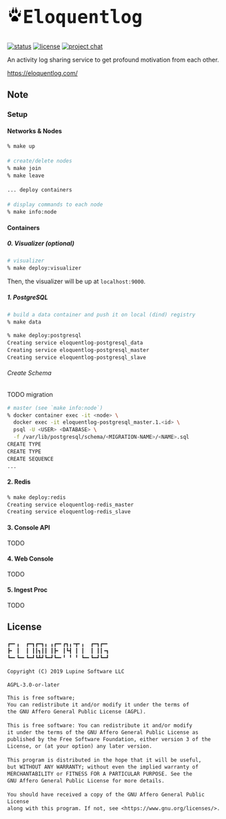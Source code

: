 <h2 style="font-family:monospace,courier;font-size:3em"><img align="left" src="var/img/wolf-paw.png?raw=true" height="36" width="36" alt="Eloquentlog">Eloquentlog</h2>

[![status](https://img.shields.io/badge/Status-Alpha-yellow.svg)](https://gitlab.com/eloquentlog/eloquentlog/tree/master)
[![license](https://img.shields.io/badge/License-AGPL--3.0--or--later-orange.svg)](https://gitlab.com/eloquentlog)
[![project chat](https://img.shields.io/badge/Chat-Join_Zulip-4ebfac.svg)](https://eloquentlog.zulipchat.com/)

An activity log sharing service to get profound motivation from each other.

https://eloquentlog.com/


## Note

### Setup

#### Networks & Nodes

```zsh
% make up

# create/delete nodes
% make join
% make leave

... deploy containers

# display commands to each node
% make info:node
```

#### Containers

##### 0. Visualizer (optional)

```zsh
# visualizer
% make deploy:visualizer
```

Then, the visualizer will be up at `localhost:9000`.

##### 1. PostgreSQL

```zsh
# build a data container and push it on local (dind) registry
% make data
```

```zsh
% make deploy:postgresql
Creating service eloquentlog-postgresql_data
Creating service eloquentlog-postgresql_master
Creating service eloquentlog-postgresql_slave
```

###### Create Schema

TODO migration

```zsh
# master (see `make info:node`)
% docker container exec -it <node> \
  docker exec -it eloquentlog-postgresql_master.1.<id> \
  psql -U <USER> <DATABASE> \
  -f /var/lib/postgresql/schema/<MIGRATION-NAME>/<NAME>.sql
CREATE TYPE
CREATE TYPE
CREATE SEQUENCE
...
```

#### 2. Redis

```zsh
% make deploy:redis
Creating service eloquentlog-redis_master
Creating service eloquentlog-redis_slave
```

#### 3. Console API

TODO

#### 4. Web Console

TODO

#### 5. Ingest Proc

TODO


## License

```text
┏━╸╻  ┏━┓┏━┓╻ ╻┏━╸┏┓╻╺┳╸╻  ┏━┓┏━╸
┣╸ ┃  ┃ ┃┃┓┃┃ ┃┣╸ ┃┗┫ ┃ ┃  ┃ ┃┃╺┓
┗━╸┗━╸┗━┛┗┻┛┗━┛┗━╸╹ ╹ ╹ ┗━╸┗━┛┗━┛

Copyright (C) 2019 Lupine Software LLC
```

`AGPL-3.0-or-later`

```text
This is free software;
You can redistribute it and/or modify it under the terms of
the GNU Affero General Public License (AGPL).

This is free software: You can redistribute it and/or modify
it under the terms of the GNU Affero General Public License as
published by the Free Software Foundation, either version 3 of the
License, or (at your option) any later version.

This program is distributed in the hope that it will be useful,
but WITHOUT ANY WARRANTY; without even the implied warranty of
MERCHANTABILITY or FITNESS FOR A PARTICULAR PURPOSE. See the
GNU Affero General Public License for more details.

You should have received a copy of the GNU Affero General Public License
along with this program. If not, see <https://www.gnu.org/licenses/>.
```
